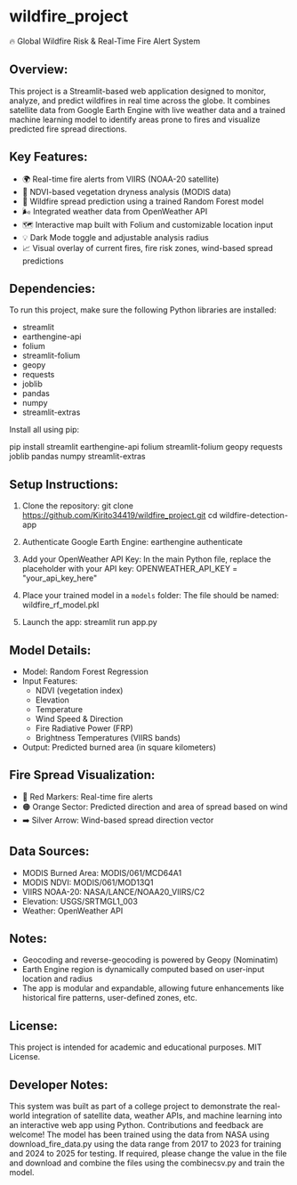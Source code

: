 # wildfire_project
🔥 Global Wildfire Risk & Real-Time Fire Alert System

Overview:
----------
This project is a Streamlit-based web application designed to monitor, analyze, and predict wildfires in real time across the globe. It combines satellite data from Google Earth Engine with live weather data and a trained machine learning model to identify areas prone to fires and visualize predicted fire spread directions.

Key Features:
--------------
- 🌍 Real-time fire alerts from VIIRS (NOAA-20 satellite)
- 🌱 NDVI-based vegetation dryness analysis (MODIS data)
- 🧠 Wildfire spread prediction using a trained Random Forest model
- 🌬 Integrated weather data from OpenWeather API
- 🗺️ Interactive map built with Folium and customizable location input
- 💡 Dark Mode toggle and adjustable analysis radius
- 📈 Visual overlay of current fires, fire risk zones, wind-based spread predictions

Dependencies:
--------------
To run this project, make sure the following Python libraries are installed:

- streamlit
- earthengine-api
- folium
- streamlit-folium
- geopy
- requests
- joblib
- pandas
- numpy
- streamlit-extras

Install all using pip:

pip install streamlit earthengine-api folium streamlit-folium geopy requests joblib pandas numpy streamlit-extras

Setup Instructions:
--------------------
1. Clone the repository:
   git clone https://github.com/Kirito34419/wildfire_project.git
   cd wildfire-detection-app

2. Authenticate Google Earth Engine:
   earthengine authenticate

3. Add your OpenWeather API Key:
   In the main Python file, replace the placeholder with your API key:
   OPENWEATHER_API_KEY = "your_api_key_here"

4. Place your trained model in a `models` folder:
   The file should be named: wildfire_rf_model.pkl

5. Launch the app:
   streamlit run app.py

Model Details:
---------------
- Model: Random Forest Regression
- Input Features:
    - NDVI (vegetation index)
    - Elevation
    - Temperature
    - Wind Speed & Direction
    - Fire Radiative Power (FRP)
    - Brightness Temperatures (VIIRS bands)
- Output: Predicted burned area (in square kilometers)

Fire Spread Visualization:
---------------------------
- 🔴 Red Markers: Real-time fire alerts
- 🟠 Orange Sector: Predicted direction and area of spread based on wind
- ➡️ Silver Arrow: Wind-based spread direction vector

Data Sources:
--------------
- MODIS Burned Area: MODIS/061/MCD64A1
- MODIS NDVI: MODIS/061/MOD13Q1
- VIIRS NOAA-20: NASA/LANCE/NOAA20_VIIRS/C2
- Elevation: USGS/SRTMGL1_003
- Weather: OpenWeather API

Notes:
-------
- Geocoding and reverse-geocoding is powered by Geopy (Nominatim)
- Earth Engine region is dynamically computed based on user-input location and radius
- The app is modular and expandable, allowing future enhancements like historical fire patterns, user-defined zones, etc.

License:
---------
This project is intended for academic and educational purposes. MIT License.

Developer Notes:
-----------------
This system was built as part of a college project to demonstrate the real-world integration of satellite data, weather APIs, and machine learning into an interactive web app using Python. Contributions and feedback are welcome!
The model has been trained using the data from NASA using download_fire_data.py using the data range from 2017 to 2023 for training and 2024 to 2025 for testing. If required, please change the value in the file and download and combine the files using the combinecsv.py and train the model.
